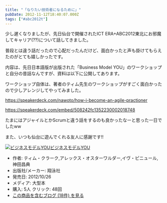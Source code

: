 ```yaml
---
title: "「なりたい技術者になるために」"
pubDate: 2012-11-12T18:40:07.000Z
tags: ["#abc2012t"]
---
```


少し遅くなりましたが、先日仙台で開催されたICT ERA+ABC2012東北にお邪魔してキャリア(??)について話してきました。

普段とは違う話だったので心配だったんだけど、面白かったと声も掛けてもらえたのがとても嬉しかったです。

内容は、先日日本語版が出版された「Business Model YOU」のワークショップと自分の昔話なんですが、資料は以下に公開してあります。

ワークショップ自体は、著者のティム先生のワークショップがすごく面白かったので少しアレンジしてやってみました。

https://speakerdeck.com/nawoto/how-i-become-an-agile-practioner

https://speakerdeck.com/embed/508242fc1352230002018748

たまにはアジャイルとかScrumと違う話をするのも良かったなーと思った一日でしたww

また、いつも仙台に遊んでくれる友人に感謝です!!

[![ビジネスモデルYOU](https://images-fe.ssl-images-amazon.com/images/I/51pD1kmEXIL._SL160_.jpg)](http://www.amazon.co.jp/exec/obidos/ASIN/4798128147/nawoto07-22/)[ビジネスモデルYOU](http://www.amazon.co.jp/exec/obidos/ASIN/4798128147/nawoto07-22/)

- 作者: ティム・クラーク,アレックス・オスターワルダー,イヴ・ピニュール,神田昌典
- 出版社/メーカー: 翔泳社
- 発売日: 2012/10/26
- メディア: 大型本
- 購入: 5人 クリック: 48回
- [この商品を含むブログ (18件) を見る](http://d.hatena.ne.jp/asin/4798128147/nawoto07-22)